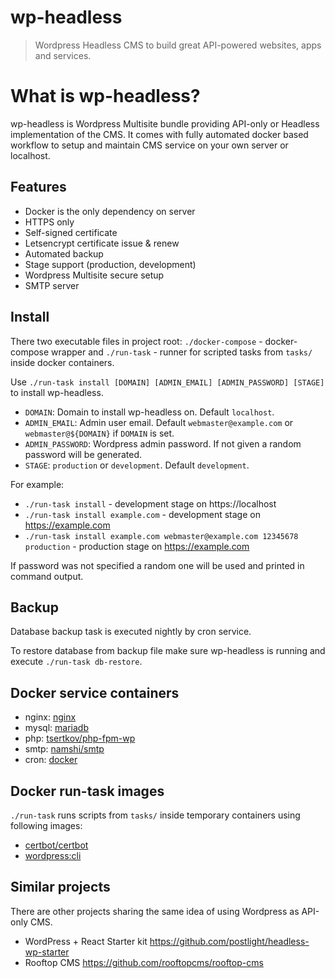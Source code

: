# wp-headless

> Wordpress Headless CMS to build great API-powered websites, apps and services.

# What is wp-headless?

wp-headless is Wordpress Multisite bundle providing API-only or Headless implementation of the CMS. It comes with fully automated docker based workflow to setup and maintain CMS service on your own server or localhost.

## Features

- Docker is the only dependency on server
- HTTPS only
- Self-signed certificate
- Letsencrypt certificate issue & renew
- Automated backup
- Stage support (production, development)
- Wordpress Multisite secure setup
- SMTP server

## Install

There two executable files in project root: `./docker-compose` - docker-compose wrapper and `./run-task` - runner for scripted tasks from `tasks/` inside docker containers.

Use `./run-task install [DOMAIN] [ADMIN_EMAIL] [ADMIN_PASSWORD] [STAGE]` to install wp-headless.

- `DOMAIN`: Domain to install wp-headless on. Default `localhost`.
- `ADMIN_EMAIL`: Admin user email. Default `webmaster@example.com` or `webmaster@${DOMAIN}` if `DOMAIN` is set.
- `ADMIN_PASSWORD`: Wordpress admin password. If not given a random password will be generated.
- `STAGE`: `production` or `development`. Default `development`.

For example:

- `./run-task install` - development stage on https://localhost
- `./run-task install example.com` - development stage on https://example.com
- `./run-task install example.com webmaster@example.com 12345678 production` - production stage on https://example.com

If password was not specified a random one will be used and printed in command output.

## Backup

Database backup task is executed nightly by cron service.

To restore database from backup file make sure wp-headless is running and execute `./run-task db-restore`.

## Docker service containers

- nginx: [nginx](https://hub.docker.com/_/nginx/)
- mysql: [mariadb](https://hub.docker.com/_/mariadb/)
- php: [tsertkov/php-fpm-wp](https://hub.docker.com/r/tsertkov/php-fpm-wp/)
- smtp: [namshi/smtp](https://hub.docker.com/r/namshi/smtp/)
- cron: [docker](https://hub.docker.com/_/docker/)

## Docker run-task images

`./run-task` runs scripts from `tasks/` inside temporary containers using following images:

- [certbot/certbot](https://hub.docker.com/r/certbot/certbot/)
- [wordpress:cli](https://hub.docker.com/_/wordpress/)

## Similar projects

There are other projects sharing the same idea of using Wordpress as API-only CMS.

- WordPress + React Starter kit https://github.com/postlight/headless-wp-starter
- Rooftop CMS https://github.com/rooftopcms/rooftop-cms
